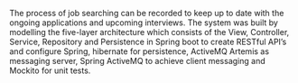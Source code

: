 The process of job searching can be recorded to keep up to date with the ongoing applications and upcoming interviews. The system was built by modelling the five-layer architecture which consists of the View, Controller, Service, Repository and Persistence in Spring boot to create RESTful API’s and configure Spring, hibernate for persistence, ActiveMQ Artemis as messaging server, Spring ActiveMQ to achieve client messaging and Mockito for unit tests.